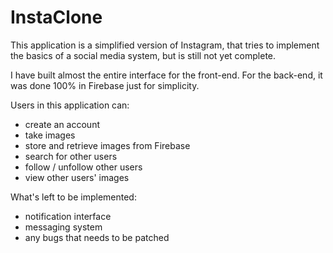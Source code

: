 # InstaClone

This application is a simplified version of Instagram, that tries to implement the basics of a social media system, but is still not yet complete. 

I have built almost the entire interface for the front-end.
For the back-end, it was done 100% in Firebase just for simplicity. 

Users in this application can:
  - create an account
  - take images 
  - store and retrieve images from Firebase
  - search for other users
  - follow / unfollow other users
  - view other users' images
  
  
What's left to be implemented:
  - notification interface
  - messaging system
  - any bugs that needs to be patched
